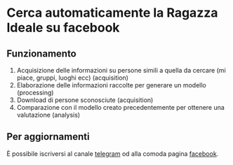 # Cerca automaticamente la Ragazza Ideale su facebook


## Funzionamento

1. Acquisizione delle informazioni su persone simili a quella da cercare (mi piace, gruppi, luoghi ecc) (acquisition)
2. Elaborazione delle informazioni raccolte per generare un modello (processing)
3. Download di persone sconosciute (acquisition)
4. Comparazione con il modello creato precedentemente per ottenere una valutazione (analysis)


## Per aggiornamenti

È possibile iscriversi al canale [telegram](https://telegram.me/matteoalessiocarrara) 
od alla comoda pagina [facebook](https://www.facebook.com/matteoalessiocarrara).


